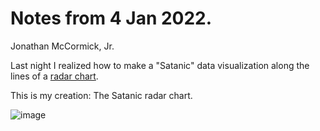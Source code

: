 # Notes from 4 Jan 2022. 

Jonathan McCormick, Jr.

Last night I realized how to make a "Satanic" data visualization along the lines of a [radar chart](https://en.wikipedia.org/wiki/Radar_chart). 

This is my creation: The Satanic radar chart.

![image](https://user-images.githubusercontent.com/67705789/210637450-874084d3-d1d7-4404-b6cf-1102b5af4b34.png)


